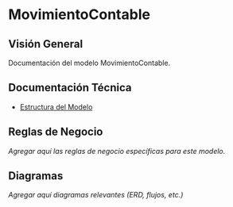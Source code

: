 # MovimientoContable

## Visión General

Documentación del modelo MovimientoContable.

## Documentación Técnica

- [Estructura del Modelo](./_generated/movimientocontable.md)

## Reglas de Negocio

*Agregar aquí las reglas de negocio específicas para este modelo.*

## Diagramas

*Agregar aquí diagramas relevantes (ERD, flujos, etc.)*
